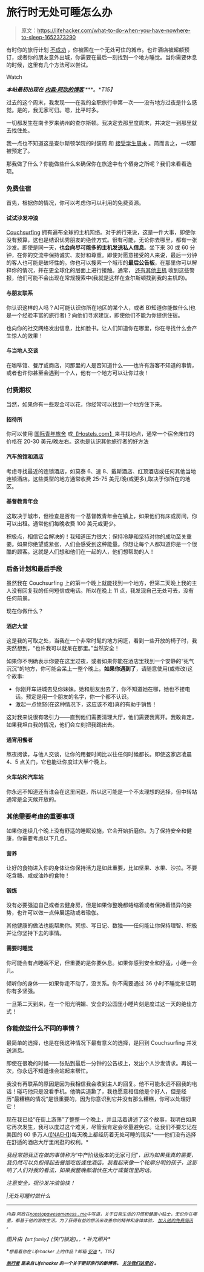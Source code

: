 # 旅行时无处可睡怎么办

> 原文：<https://lifehacker.com/what-to-do-when-you-have-nowhere-to-sleep-1652373290>

有时你的旅行计划 [不成功](https://lifehacker.com/how-to-prepare-for-everything-that-can-possibly-go-wron-1652103000) ，你被困在一个无处可住的城市。也许酒店被超额预订，或者你的朋友意外出城，你需要在最后一刻找到一个地方睡觉。当你需要休息的时候，这里有几个方法可以尝试。

Watch

***本帖最初出现在*** [***内森·阿欣的博客***](http://www.nonstopawesomeness.me/2012/03/what-to-do-when-you-have-nowhere-to-sleep/) ***。**T15】*

过去的这个周末，我发现——在我的全职旅行中第一次——没有地方过夜是什么感觉。是的，我无家可归。嗯，比平时多。

一切都发生在南卡罗来纳州的查尔斯顿。我决定去那里度周末，并决定一到那里就去找住处。

我一点也不知道这是查尔斯顿学院的时装周 和 [接受学生周末](http://admissions.cofc.edu/explorethecollege/events/acceptedweekend.php) 。简而言之，*一切*都被预定了。

那我做了什么？你能做些什么来确保你在旅途中有个栖身之所呢？我们来看看选项。

### 免费住宿

首先，根据你的情况，你可以考虑你可以利用的免费资源。

#### 试试沙发冲浪

[Couchsurfing](http://www.couchsurfing.org/) 拥有遍布全球的主机网络。对于旅行来说，这是一件大事，即使你没有预算，这也是结识优秀朋友的绝佳方式。很有可能，无论你去哪里，都有一张沙发。即使是同一天，**也会向尽可能多的主机发送私人信息**。坐下来 30 或 60 分钟，在你的交流中保持诚实、友好和尊重。即使对愿意接受的人来说，最后一分钟的客人也可能是破坏性的。你也可以搜索一个城市的**最后公告板**，在那里你可以解释你的情况，并在更全球化的层面上进行接触。通常， [还有其他主机](https://lifehacker.com/the-best-hotel-alternatives-besides-airbnb-1630874742) 收到这些警报，他们可能不会出现在常规搜索中(我就是这样在查尔斯顿找到我的主机的)。

#### 与朋友联系

你认识这样的人吗？A)可能认识你所在地区的某个人，或者 B)知道你能做什么(也是一个经验丰富的旅行者)？向他们寻求建议，即使他们不能为你提供住宿。

也向你的社交网络发出信息，比如脸书。让人们知道你在哪里，你在寻找什么会产生惊人的效果！

#### 与当地人交谈

在咖啡馆、餐厅或商店，问那里的人是否知道什么——也许有游客不知道的事情，或者也许你甚至会遇到一个人，他有一个地方可以让你过夜！

### 付费期权

当然，如果你有一些现金可以花，你经常可以找到一个地方住下来。

#### 招待所

你可以使用 [国际青年旅舍](http://www.hihostels.com/) 或[【Hostels.com】](http://www.hostels.com/)来寻找地点，通常一个宿舍床位的价格在 20-30 美元/晚左右。这也是认识其他旅行者的好方法

#### 汽车旅馆和酒店

考虑寻找最近的连锁酒店，如莫泰 6、速 8、戴斯酒店、红顶酒店或任何其他当地连锁酒店。这些类型的地方通常收费 25-75 美元/晚(或更多),取决于你所在的地区。

#### 基督教青年会

这取决于城市，但检查是否有一个基督教青年会在镇上，如果他们有床或房间，你可以出租。通常他们每晚收费 100 美元或更少。

积极点，相信它会解决的！我知道压力很大；保持冷静和坚持对你的成功至关重要。如果你绝望或紧张，人们会感受到这种能量。你想让每个人都知道你是一个很酷的顾客。这就是人们想和他们在一起的人，他们想帮助的人！

### 后备计划和最后手段

虽然我在 Couchsurfing 上的第一个晚上就能找到一个地方，但第二天晚上我的主人没有回复我的任何短信或电话。所以在晚上 11 点，我发现自己无处可去，没有任何前景。

现在你做什么？

#### 酒店大堂

这是我的可取之处，当我在一个非常时髦的地方闲逛，看到一些开放的椅子时，我突然想到，“也许我可以就呆在那里。”当然安全！

如果你不明确表示你要在这里过夜，或者如果你能在酒店里找到一个安静的“死气沉沉”的地方，你可能会呆上一整个晚上。**如果你遇到了**，请随意使用(或修改)这个故事:

*   你刚开车进城去见你妹妹。她和朋友出去了，你不知道她在哪，她也不接电话。预定是用一个朋友的名字，你一个都不认识。
*   激起一点愤怒(在这种情况下，这应该不难)真的有助于销售！

这对我来说很有吸引力——直到他们需要清理大厅，他们需要我离开。我敢肯定，如果我坦白我的情况，他们会立刻把我踢出去。

#### 通宵用餐者

熬夜阅读，与他人交谈，让你的用餐时间比以往任何时候都长。即使这家店凌晨 4、5 点关门，它也能让你度过大半个晚上。

#### 火车站和汽车站

你永远不知道还有谁会在这里闲逛，所以这可能是一个不太理想的选择，但中转站通常是全天候开放的。

### 其他需要考虑的重要事项

如果你连续几个晚上没有舒适的睡眠设施，它会开始折磨你。为了保持安全和健康，你需要考虑以下几点。

#### 营养

让好的食物进入你的身体让你保持活力是如此重要，比如坚果、水果、沙拉。不要吃含糖、咸或油炸的食物！

#### 锻炼

没有必要强迫自己或者去健身房，但是如果你整晚都蜷缩着或者保持着怪异的姿势，也许可以做一点伸展运动或者瑜伽。

其他健康的做法也能帮助你。冥想、写日记、数独——任何能让你保持理智、积极并让你坚持下去的事情。

#### 需要时睡觉

你可能会有点睡眠不足，但重要的是你要休息。如果你感到安全和舒适，小睡一会儿。

倾听你的身体——如果你走不动了，没关系。你不需要通过 36 小时不睡觉来证明你有多坚强。

一旦第二天到来，在一个阳光明媚、安全的公园里小睡片刻是度过这一天的绝佳方式！

### 你能做些什么不同的事情？

最简单的选择，也是在我这种情况下最有意义的选择，是回到 Couchsurfing 并发送消息。

即使在很晚的时候——张贴到最后一分钟的公告板上，发出个人沙发请求。再说一次，你永远不知道谁会站起来帮忙。

我没有再联系的原因是因为我相信我会收到主人的回复。他不可能永远不回我的电话！碰巧他只是没看手机。他确实道歉了，我也愿意相信他是个好人，但是经历“最糟糕的情况”是很重要的，因为你意识到它并没有那么糟糕，你可以处理好它！

现在我已经“在街上游荡”了整整一个晚上，并且活着讲述了这个故事，我明白如果它再次发生，我可以度过这个难关，尽管我肯定会尽量避免它。让我们不要忘记在美国的 60 多万人([【NAEH】](http://www.endhomelessness.org/content/article/detail/4361/))每天晚上都经历着无处可睡的现实*——他们没有选择在舒适的酒店大厅里闲逛的权利。*

*我经常把我正在做的事情称为*“中产阶级版本的无家可归”*，因为如果我真的需要，我仍然可以负担得起去餐馆吃饭或住酒店。我看起来像一个轮廓分明的孩子，这影响了人们对我的看法，如果我整晚都潜伏在大厅或餐馆里的话。*

*注意安全，祝沙发冲浪愉快！*

*|无处可睡时做什么*

* * *

**<small>内森·阿欣在</small>*[*<small>nonstopawesomeness . me</small>*](http://NonstopAwesomeness.me)*<small>中写道，关于日常生活的习惯和健康小贴士，无论你在哪里，都基于他的游牧生活。为了获得有益的想法来改善你的精神和身体体验，</small>* [*<small>加入他的免费简讯</small>*](http://www.nonstopawesomeness.me/signup) *<small>。</small>**

**图片由*<small>*【art family】*</small>*(快门锁定)。*[<small></small>](https://www.flickr.com/photos/apreche/4094627291/)*<small>*，*</small> 补充照片**

**<small>*想看看你在 Lifehacker 上的作品？邮箱*</small> [<small>*安迪*</small>](mailto:andy@lifehacker.com) <small>*。*T15】</small>**

**[<small>*旅行者*</small>](http://wayfarer.lifehacker.com/) <small>*是来自 Lifehacker 的一个关于更好旅行的新博客。*</small> [<small>*关注我们这里的*</small>](https://twitter.com/WayfarerLH) <small>*。*</small>**